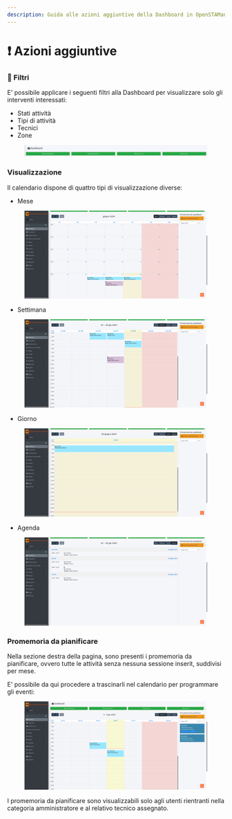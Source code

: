 ```yaml
---
description: Guida alle azioni aggiuntive della Dashboard in OpenSTAManager
---
```


# ❗ Azioni aggiuntive

### 🔦 Filtri

E' possibile applicare i seguenti filtri alla Dashboard per visualizzare solo gli interventi interessati:

* Stati attività
* Tipi di attività
* Tecnici
* Zone

<figure><img src="../../../.gitbook/assets/immagine (140).png" alt=""><figcaption></figcaption></figure>

### Visualizzazione

Il calendario dispone di quattro tipi di visualizzazione diverse:

* Mese

<figure><img src="../../../.gitbook/assets/image (735).png" alt=""><figcaption></figcaption></figure>

* Settimana

<figure><img src="../../../.gitbook/assets/image (739).png" alt=""><figcaption></figcaption></figure>

* Giorno

<figure><img src="../../../.gitbook/assets/image (738).png" alt=""><figcaption></figcaption></figure>

* Agenda

<figure><img src="../../../.gitbook/assets/image (740).png" alt=""><figcaption></figcaption></figure>

### Promemoria da pianificare

Nella sezione destra della pagina, sono presenti i promemoria da pianificare, ovvero tutte le attività senza nessuna sessione inserit, suddivisi per mese.

E' possibile da qui procedere a trascinarli nel calendario per programmare gli eventi:

<figure><img src="../../../.gitbook/assets/immagine (145).png" alt=""><figcaption></figcaption></figure>

I promemoria da pianificare sono visualizzabili solo agli utenti rientranti nella categoria amministratore e al relativo tecnico assegnato.
